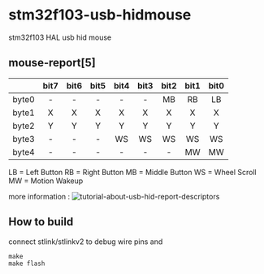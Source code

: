 # stm32f103-usb-hidmouse
stm32f103 HAL usb hid mouse

## mouse-report[5]

|        | bit7 | bit6 | bit5 | bit4 | bit3 | bit2 | bit1 | bit0 |
| :----: | :--: | :--: | :--: | :--: | :--: | :--: | :--: | :--: |
| byte0  | - | - | - | - | - | MB | RB | LB |
| byte1  | X | X | X | X | X | X | X | X |
| byte2  | Y | Y | Y | Y | Y | Y | Y | Y |
| byte3  | - | - | - | WS | WS | WS | WS | WS |
| byte4  | - | - | - | - | - | - | MW | MW |

LB = Left   Button
RB = Right  Button
MB = Middle Button
WS = Wheel Scroll
MW = Motion Wakeup


more information : ![tutorial-about-usb-hid-report-descriptors](https://eleccelerator.com/tutorial-about-usb-hid-report-descriptors/)

## How to build
connect stlink/stlinkv2 to debug wire pins and
```
make
make flash
```